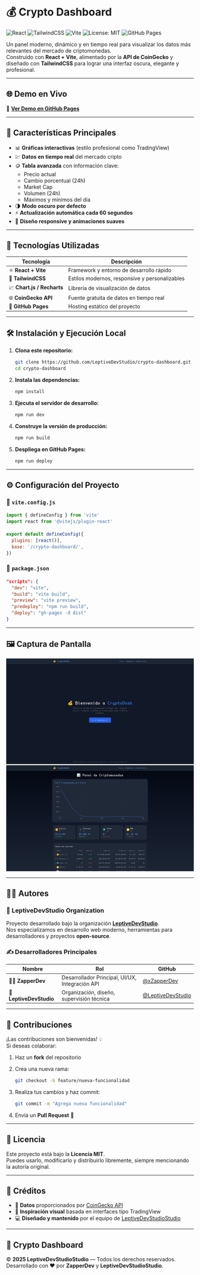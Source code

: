 # 💰 Crypto Dashboard

![React](https://img.shields.io/badge/React-20232A?style=for-the-badge&logo=react&logoColor=61DAFB)
![TailwindCSS](https://img.shields.io/badge/TailwindCSS-0F172A?style=for-the-badge&logo=tailwindcss&logoColor=38BDF8)
![Vite](https://img.shields.io/badge/Vite-646CFF?style=for-the-badge&logo=vite&logoColor=FFD62E)
![License: MIT](https://img.shields.io/badge/License-MIT-yellow.svg?style=for-the-badge)
![GitHub Pages](https://img.shields.io/badge/Deployed-GitHub_Pages-181717?style=for-the-badge&logo=github)

Un panel moderno, dinámico y en tiempo real para visualizar los datos más relevantes del mercado de criptomonedas.  
Construido con **React + Vite**, alimentado por la **API de CoinGecko** y diseñado con **TailwindCSS** para lograr una interfaz oscura, elegante y profesional.

---

## 🌐 Demo en Vivo

🔗 **[Ver Demo en GitHub Pages](https://leptivedevstudio.github.io/crypto-dashboard)**

---

## 🧠 Características Principales

- 📊 **Gráficas interactivas** (estilo profesional como TradingView)
- 💹 **Datos en tiempo real** del mercado cripto
- 🪙 **Tabla avanzada** con información clave:
  - Precio actual  
  - Cambio porcentual (24h)  
  - Market Cap  
  - Volumen (24h)  
  - Máximos y mínimos del día
- 🌗 **Modo oscuro por defecto**
- ⚡ **Actualización automática cada 60 segundos**
- 💎 **Diseño responsive y animaciones suaves**

---

## 🧰 Tecnologías Utilizadas

| Tecnología | Descripción |
|-------------|-------------|
| ⚛️ **React + Vite** | Framework y entorno de desarrollo rápido |
| 🎨 **TailwindCSS** | Estilos modernos, responsive y personalizables |
| 📈 **Chart.js / Recharts** | Librería de visualización de datos |
| 🌐 **CoinGecko API** | Fuente gratuita de datos en tiempo real |
| 🚀 **GitHub Pages** | Hosting estático del proyecto |

---

## 🛠️ Instalación y Ejecución Local

1. **Clona este repositorio:**

   ```bash
   git clone https://github.com/LeptiveDevStudio/crypto-dashboard.git
   cd crypto-dashboard
   ```

2. **Instala las dependencias:**

   ```bash
   npm install
   ```

3. **Ejecuta el servidor de desarrollo:**

   ```bash
   npm run dev
   ```

4. **Construye la versión de producción:**

   ```bash
   npm run build
   ```

5. **Despliega en GitHub Pages:**

   ```bash
   npm run deploy
   ```

---

## ⚙️ Configuración del Proyecto

### 📄 `vite.config.js`

```js
import { defineConfig } from 'vite'
import react from '@vitejs/plugin-react'

export default defineConfig({
  plugins: [react()],
  base: '/crypto-dashboard/',
})
```

### 📄 `package.json`

```json
"scripts": {
  "dev": "vite",
  "build": "vite build",
  "preview": "vite preview",
  "predeploy": "npm run build",
  "deploy": "gh-pages -d dist"
}
```

---

## 🖼️ Captura de Pantalla

![Vista previa home](https://github.com/xZapperDev/crypto-dashboard/blob/473c3f1a105f7fe5a7ec6510b2983fcbf1835913/main/preview-home.png)
![Vista previa del panel](https://github.com/xZapperDev/crypto-dashboard/blob/473c3f1a105f7fe5a7ec6510b2983fcbf1835913/main/preview-dashboard.png)

---

## 👨‍💻 Autores

### 🧩 **LeptiveDevStudio Organization**

Proyecto desarrollado bajo la organización **[LeptiveDevStudio](https://github.com/LeptiveDevStudio)**.  
Nos especializamos en desarrollo web moderno, herramientas para desarrolladores y proyectos **open-source**.

### ✍️ Desarrolladores Principales

| Nombre | Rol | GitHub |
|---------|-----|--------|
| 🧑‍🚀 **ZapperDev** | Desarrollador Principal, UI/UX, Integración API | [@xZapperDev](https://github.com/xZapperDev) |
| 🧠 **LeptiveDevStudio** | Organización, diseño, supervisión técnica | [@LeptiveDevStudio](https://github.com/LeptiveDevStudio) |

---

## 🤝 Contribuciones

¡Las contribuciones son bienvenidas! 💡  
Si deseas colaborar:

1. Haz un **fork** del repositorio  
2. Crea una nueva rama:  

   ```bash
   git checkout -b feature/nueva-funcionalidad
   ```

3. Realiza tus cambios y haz commit:  

   ```bash
   git commit -m "Agrega nueva funcionalidad"
   ```

4. Envía un **Pull Request** 🚀

---

## 📜 Licencia

Este proyecto está bajo la **Licencia MIT**.  
Puedes usarlo, modificarlo y distribuirlo libremente, siempre mencionando la autoría original.

---

## 💼 Créditos

- 📡 **Datos** proporcionados por [CoinGecko API](https://www.coingecko.com/en/api)  
- 🧠 **Inspiración visual** basada en interfaces tipo TradingView  
- 💻 **Diseñado y mantenido** por el equipo de [LeptiveDevStudioStudio](https://github.com/LeptiveDevStudio)

---

## 🚀 Crypto Dashboard

© **2025 LeptiveDevStudioStudio** — Todos los derechos reservados.  
Desarrollado con ❤️ por **ZapperDev** y **LeptiveDevStudioStudio**.
